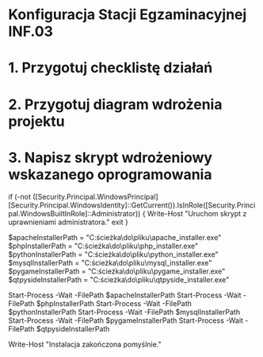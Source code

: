 # Konfiguracja Stacji Egzaminacyjnej INF.03
# 1. Przygotuj checklistę działań

# 2. Przygotuj diagram wdrożenia projektu

# 3. Napisz skrypt wdrożeniowy wskazanego oprogramowania
if (-not ([Security.Principal.WindowsPrincipal] [Security.Principal.WindowsIdentity]::GetCurrent()).IsInRole([Security.Principal.WindowsBuiltInRole]::Administrator)) {
    Write-Host "Uruchom skrypt z uprawnieniami administratora."
    exit
}

$apacheInstallerPath = "C:ścieżka\do\pliku\apache_installer.exe"
$phpInstallerPath = "C:ścieżka\do\pliku\php_installer.exe"
$pythonInstallerPath = "C:ścieżka\do\pliku\python_installer.exe"
$mysqlInstallerPath = "C:ścieżka\do\pliku\mysql_installer.exe"
$pygameInstallerPath = "C:ścieżka\do\pliku\pygame_installer.exe"
$qtpysideInstallerPath = "C:ścieżka\do\pliku\qtpyside_installer.exe"

Start-Process -Wait -FilePath $apacheInstallerPath
Start-Process -Wait -FilePath $phpInstallerPath
Start-Process -Wait -FilePath $pythonInstallerPath
Start-Process -Wait -FilePath $mysqlInstallerPath
Start-Process -Wait -FilePath $pygameInstallerPath
Start-Process -Wait -FilePath $qtpysideInstallerPath

Write-Host "Instalacja zakończona pomyślnie."
